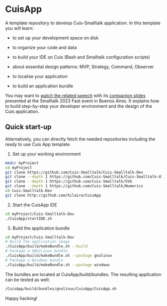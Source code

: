 # CuisApp

A template repository to develop Cuis-Smalltalk application. In this
template you will learn:


- to set up your development space on disk

- to organize your code and data

- to build your IDE on Cuis (Bash and Smalltalk configuration scripts)

- about essential design patterns: MVP, Strategy, Command, Observer

- to localise your application

- to build an application bundle


You may want to [watch the related
speech](https://youtu.be/E3eDDSPCf7c?si=qUBf3i_fHnZCUX9t) with its
[companion
slides](https://github.com/hilaire/CuisApp/blob/main/resources/doc/smalltalk2023/gui-app.pdf)
presented at the Smalltalk 2023 Fast event in Buenos Aires. It
explains how to build step-by-step your developer environment and the
design of the Cuis application.

## Quick start-up

Alternatively, you can directly fetch the needed repositories
including the ready to use Cuis App template.

1. Set up your working environment

```bash
mkdir myProject
cd myProject
git clone https://github.com/Cuis-Smalltalk/Cuis-Smalltalk-Dev
git clone --depth 1 https://github.com/Cuis-Smalltalk/Cuis-Smalltalk-UI
git clone --depth 1 https://github.com/Cuis-Smalltalk/SVG
git clone --depth 1 https://github.com/Cuis-Smalltalk/Numerics
cd Cuis-Smalltalk-Dev
git clone http://github.com/hilaire/CuisApp
```

2. Start the CuisApp IDE
```bash
cd myProject/Cuis-Smalltalk-Dev
./CuisApp/startIDE.sh
```
3. Build the application bundle

```bash
cd myProject/Cuis-Smalltalk-Dev
# Build the application image
./CuisApp/build/makeBundle.sh --build
# Package a GNU/Linux bundle
./CuisApp/build/makeBundle.sh --package gnulinux
# Package a Windows bundle
./CuisApp/build/makeBundle.sh --package windows
```

The bundles are located at CuisApp/build/bundles. The resulting
application can be tested as well:

```bash
/CuisApp/build/bundles/gnulinux/CuisApp/CuisApp.sh
```

Happy hacking!
